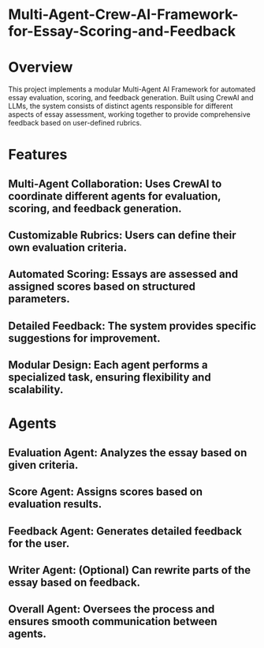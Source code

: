 # Multi-Agent-Crew-AI-Framework-for-Essay-Scoring-and-Feedback

# Overview
This project implements a modular Multi-Agent AI Framework for automated essay evaluation, scoring, and feedback generation. Built using CrewAI and LLMs, the system consists of distinct agents responsible for different aspects of essay assessment, working together to provide comprehensive feedback based on user-defined rubrics.

# Features
## Multi-Agent Collaboration: Uses CrewAI to coordinate different agents for evaluation, scoring, and feedback generation.

## Customizable Rubrics: Users can define their own evaluation criteria.

## Automated Scoring: Essays are assessed and assigned scores based on structured parameters.

## Detailed Feedback: The system provides specific suggestions for improvement.

## Modular Design: Each agent performs a specialized task, ensuring flexibility and scalability.

# Agents
## Evaluation Agent: Analyzes the essay based on given criteria.

## Score Agent: Assigns scores based on evaluation results.

## Feedback Agent: Generates detailed feedback for the user.

## Writer Agent: (Optional) Can rewrite parts of the essay based on feedback.

## Overall Agent: Oversees the process and ensures smooth communication between agents.
